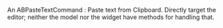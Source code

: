 An ABPasteTextCommand : Paste text from Clipboard. Directly target the editor; neither the model nor the widget have methods for handling that.
